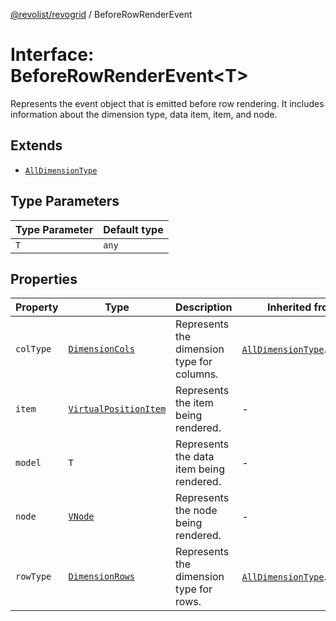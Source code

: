 [@revolist/revogrid](README.md) / BeforeRowRenderEvent

# Interface: BeforeRowRenderEvent\<T\>

Represents the event object that is emitted before row rendering.
It includes information about the dimension type, data item, item, and node.

## Extends

- [`AllDimensionType`](Interface.AllDimensionType.md)

## Type Parameters

| Type Parameter | Default type |
| ------ | ------ |
| `T` | `any` |

## Properties

| Property | Type | Description | Inherited from | Defined in |
| ------ | ------ | ------ | ------ | ------ |
| `colType` | [`DimensionCols`](TypeAlias.DimensionCols.md) | Represents the dimension type for columns. | [`AllDimensionType`](Interface.AllDimensionType.md).`colType` | [src/types/interfaces.ts:749](https://github.com/revolist/revogrid/blob/ff1c29109648eb0543e674392be7b9af90d92acc/src/types/interfaces.ts#L749) |
| `item` | [`VirtualPositionItem`](Interface.VirtualPositionItem.md) | Represents the item being rendered. | - | [src/types/interfaces.ts:718](https://github.com/revolist/revogrid/blob/ff1c29109648eb0543e674392be7b9af90d92acc/src/types/interfaces.ts#L718) |
| `model` | `T` | Represents the data item being rendered. | - | [src/types/interfaces.ts:713](https://github.com/revolist/revogrid/blob/ff1c29109648eb0543e674392be7b9af90d92acc/src/types/interfaces.ts#L713) |
| `node` | [`VNode`](Interface.VNode.md) | Represents the node being rendered. | - | [src/types/interfaces.ts:723](https://github.com/revolist/revogrid/blob/ff1c29109648eb0543e674392be7b9af90d92acc/src/types/interfaces.ts#L723) |
| `rowType` | [`DimensionRows`](TypeAlias.DimensionRows.md) | Represents the dimension type for rows. | [`AllDimensionType`](Interface.AllDimensionType.md).`rowType` | [src/types/interfaces.ts:744](https://github.com/revolist/revogrid/blob/ff1c29109648eb0543e674392be7b9af90d92acc/src/types/interfaces.ts#L744) |

